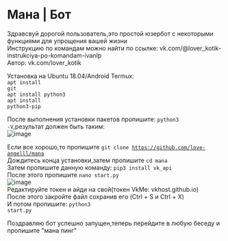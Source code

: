 # Мана | Бот
Здравсвуй дорогой пользователь,это простой юзербот с некоторыми функциями для упрощения вашей жизни<br> 
Инструкцию по командам можно найти по ссылке: <url>vk.com/@lover_kotik-instrukciya-po-komandam-ivanlp</url><br> 
Автор: <url>vk.com/lover_kotik</url> 
 
Установка на Ubuntu 18.04/Android Termux:<br> 
<code>apt install git</code><br> 
<code>apt install python3</code><br> 
<code>apt install python3-pip</code><br> 
 
После выполнения установки пакетов пропишите: <code>python3 -V</code>,результат должен быть таким:<br>![image](https://user-images.githubusercontent.com/72913549/116668015-ee74cb00-a9ad-11eb-9d06-d21aca620445.png) 
 
Если все хорошо,то пропишите <code>git clone https://github.com/love-angelll/mana</code><br> 
Дождитесь конца установки,затем пропишите <code>cd mana</code><br> 
Затем пропишите данную команду: <code>pip3 install vk_api</code><br> 
После этого пропишите <code>nano start.py</code><br>![image](https://user-images.githubusercontent.com/72913549/116669158-4c55e280-a9af-11eb-9244-7b0387704088.png)<br> 
Редактируйте токен и айди на свой(токен VkMe: <url>vkhost.github.io</url>) <br>
После этого закройте файл сохранив его (Ctrl + S и Ctrl + X)<br> 
И потом пропишите: <code>python3 start.py</code><br> 
 
Поздравляю бот успешно запущен,теперь перейдите в любую беседу и пропишите "мана пинг"<br>
